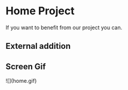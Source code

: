 <h1>Home Project</h1>
If you want to benefit from our project you can.
<h2>External addition</h2>
<h2>Screen Gif</h2>
![](home.gif)

